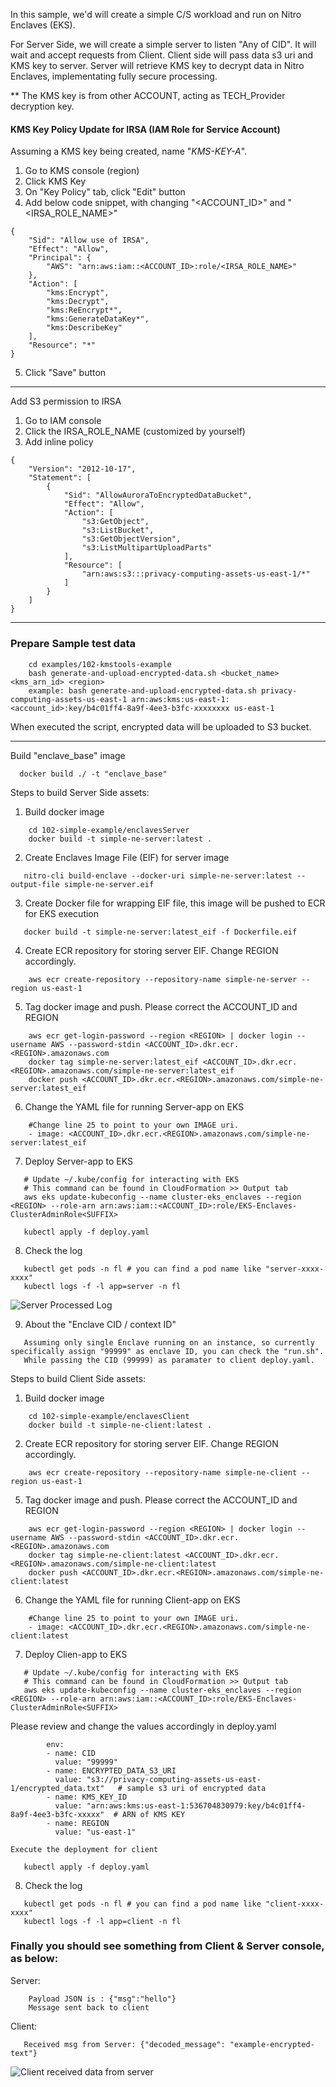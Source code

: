 In this sample, we'd will create a simple C/S workload and run on Nitro Enclaves (EKS).

For Server Side, we will create a simple server to listen "Any of CID". It will wait and accept requests from Client. Client side will pass data s3 uri and KMS key to server.
Server will retrieve KMS key to decrypt data in Nitro Enclaves, implementating fully secure processing. 

** The KMS key is from other ACCOUNT, acting as TECH_Provider decryption key.


#### KMS Key Policy Update for IRSA (IAM Role for Service Account)
Assuming a KMS key being created, name "_KMS-KEY-A_".

1. Go to KMS console (region)
2. Click KMS Key
3. On "Key Policy" tab, click "Edit" button
4. Add below code snippet, with changing "<ACCOUNT_ID>" and "<IRSA_ROLE_NAME>"
```
{
    "Sid": "Allow use of IRSA",
    "Effect": "Allow",
    "Principal": {
        "AWS": "arn:aws:iam::<ACCOUNT_ID>:role/<IRSA_ROLE_NAME>"
    },
    "Action": [
        "kms:Encrypt",
        "kms:Decrypt",
        "kms:ReEncrypt*",
        "kms:GenerateDataKey*",
        "kms:DescribeKey"
    ],
    "Resource": "*"
}

```
5. Click "Save" button

------

Add S3 permission to IRSA
1. Go to IAM console
2. Click the IRSA_ROLE_NAME (customized by yourself)
3. Add inline policy
```
{
    "Version": "2012-10-17",
    "Statement": [
        {
            "Sid": "AllowAuroraToEncryptedDataBucket",
            "Effect": "Allow",
            "Action": [
                "s3:GetObject",
                "s3:ListBucket",
                "s3:GetObjectVersion",
                "s3:ListMultipartUploadParts"
            ],
            "Resource": [
                "arn:aws:s3:::privacy-computing-assets-us-east-1/*"
            ]
        }
    ]
}
```

------

### Prepare Sample test data
```
    cd examples/102-kmstools-example
    bash generate-and-upload-encrypted-data.sh <bucket_name> <kms_arn_id> <region>
    example: bash generate-and-upload-encrypted-data.sh privacy-computing-assets-us-east-1 arn:aws:kms:us-east-1:<account_id>:key/b4c01ff4-8a9f-4ee3-b3fc-xxxxxxxx us-east-1
```

When executed the script, encrypted data will be uploaded to S3 bucket.

------
Build "enclave_base" image
```
  docker build ./ -t "enclave_base"
```

Steps to build Server Side assets:

1. Build docker image

```
    cd 102-simple-example/enclavesServer
    docker build -t simple-ne-server:latest .
```

2. Create Enclaves Image File (EIF) for server image
```
   nitro-cli build-enclave --docker-uri simple-ne-server:latest --output-file simple-ne-server.eif 
```

3. Create Docker file for wrapping EIF file, this image will be pushed to ECR for EKS execution
```
   docker build -t simple-ne-server:latest_eif -f Dockerfile.eif
```

4. Create ECR repository for storing server EIF. Change REGION accordingly.
```
    aws ecr create-repository --repository-name simple-ne-server --region us-east-1 
```

5. Tag docker image and push. Please correct the ACCOUNT_ID and REGION
```
    aws ecr get-login-password --region <REGION> | docker login --username AWS --password-stdin <ACCOUNT_ID>.dkr.ecr.<REGION>.amazonaws.com
    docker tag simple-ne-server:latest_eif <ACCOUNT_ID>.dkr.ecr.<REGION>.amazonaws.com/simple-ne-server:latest_eif 
    docker push <ACCOUNT_ID>.dkr.ecr.<REGION>.amazonaws.com/simple-ne-server:latest_eif
```

6. Change the YAML file for running Server-app on EKS
```
    #Change line 25 to point to your own IMAGE uri.
    - image: <ACCOUNT_ID>.dkr.ecr.<REGION>.amazonaws.com/simple-ne-server:latest_eif
```

7. Deploy Server-app to EKS
```
   # Update ~/.kube/config for interacting with EKS
   # This command can be found in CloudFormation >> Output tab
   aws eks update-kubeconfig --name cluster-eks_enclaves --region <REGION> --role-arn arn:aws:iam::<ACCOUNT_ID>:role/EKS-Enclaves-ClusterAdminRole<SUFFIX>
   
   kubectl apply -f deploy.yaml
```

8. Check the log
```
   kubectl get pods -n fl # you can find a pod name like "server-xxxx-xxxx"
   kubectl logs -f -l app=server -n fl
```
   ![Server Processed Log](images/server-processed-log.png)

9. About the "Enclave CID / context ID"
```
   Assuming only single Enclave running on an instance, so currently specifically assign "99999" as enclave ID, you can check the "run.sh".
   While passing the CID (99999) as paramater to client deploy.yaml.
```


Steps to build Client Side assets:
1. Build docker image

```
    cd 102-simple-example/enclavesClient
    docker build -t simple-ne-client:latest .
```

2. Create ECR repository for storing server EIF. Change REGION accordingly.
```
    aws ecr create-repository --repository-name simple-ne-client --region us-east-1 
```

5. Tag docker image and push. Please correct the ACCOUNT_ID and REGION
```
    aws ecr get-login-password --region <REGION> | docker login --username AWS --password-stdin <ACCOUNT_ID>.dkr.ecr.<REGION>.amazonaws.com
    docker tag simple-ne-client:latest <ACCOUNT_ID>.dkr.ecr.<REGION>.amazonaws.com/simple-ne-client:latest
    docker push <ACCOUNT_ID>.dkr.ecr.<REGION>.amazonaws.com/simple-ne-client:latest
```

6. Change the YAML file for running Client-app on EKS
```
    #Change line 25 to point to your own IMAGE uri.
    - image: <ACCOUNT_ID>.dkr.ecr.<REGION>.amazonaws.com/simple-ne-client:latest
```

7. Deploy Clien-app to EKS
```
   # Update ~/.kube/config for interacting with EKS
   # This command can be found in CloudFormation >> Output tab
   aws eks update-kubeconfig --name cluster-eks_enclaves --region <REGION> --role-arn arn:aws:iam::<ACCOUNT_ID>:role/EKS-Enclaves-ClusterAdminRole<SUFFIX>
```

   Please review and change the values accordingly in deploy.yaml
```
        env:
        - name: CID
          value: "99999"
        - name: ENCRYPTED_DATA_S3_URI
          value: "s3://privacy-computing-assets-us-east-1/encrypted_data.txt"   # sample s3 uri of encrypted data
        - name: KMS_KEY_ID
          value: "arn:aws:kms:us-east-1:536704830979:key/b4c01ff4-8a9f-4ee3-b3fc-xxxxx"  # ARN of KMS KEY
        - name: REGION
          value: "us-east-1"
```
    
    Execute the deployment for client
```   
   kubectl apply -f deploy.yaml
```

8. Check the log
```
   kubectl get pods -n fl # you can find a pod name like "client-xxxx-xxxx"
   kubectl logs -f -l app=client -n fl
```


### Finally you should see something from Client & Server console, as below:
Server: 
```
    Payload JSON is : {"msg":"hello"}
    Message sent back to client
```

Client: 
```
   Received msg from Server: {"decoded_message": "example-encrypted-text"}
```
   ![Client received data from server](images/client-received-response.png)
